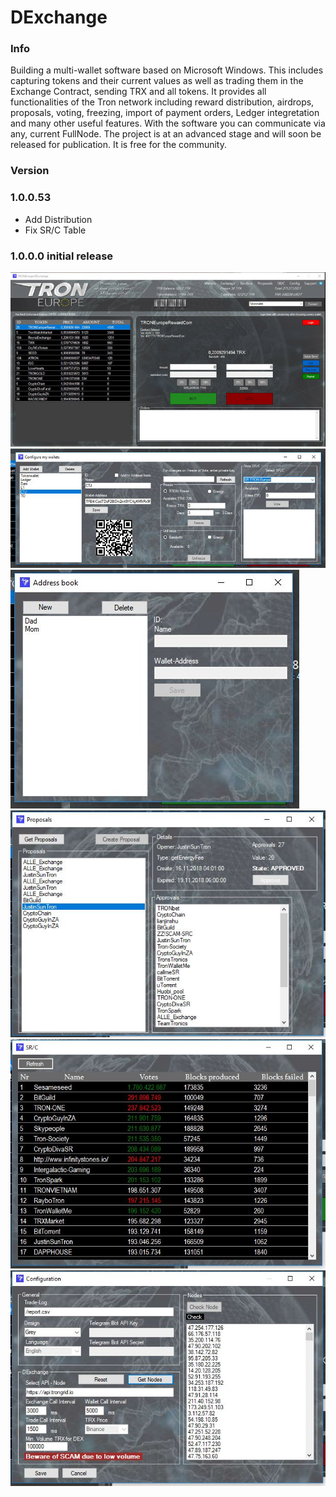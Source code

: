 # DExchange

### Info
Building a multi-wallet software based on Microsoft Windows. This includes capturing tokens and their current 
values as well as trading them in the Exchange Contract, sending TRX and all tokens. It provides all functionalities
of the Tron network including reward distribution, airdrops, proposals, voting, freezing, import of payment orders,
Ledger integretation and many other useful features. With the software you can communicate via any, current FullNode.
The project is at an advanced stage and will soon be released for publication. It is free for the community.

### Version

### 1.0.0.53 
* Add Distribution
* Fix SR/C Table

### 1.0.0.0 initial release

![DEX](dex1.jpg)
![DEX](dex2.jpg)
![DEX](3.JPG)
![DEX](4.JPG)
![DEX](5.JPG)
![DEX](6.JPG)
